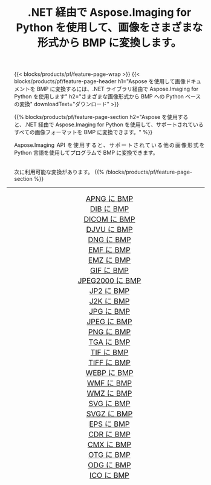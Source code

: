 ﻿---
title: .NET 経由で Aspose.Imaging for Python を使用して、画像をさまざまな形式から BMP に変換します。 
weight: 3920
url: /ja/python-net/conversion/to/bmp 
lang: ja
langdirlevel: 2
locales: zh-hans,ja,it,ru,de,es,fr,nl,id,lt,pl,pt,vi,tr,ko,zh-hant,ar,hi,th,sv,cs,uk,he
description: .NET ライブラリ経由で Aspose.Imaging for Python を使用して、さまざまな形式から BMP に変換できます。
---

{{< blocks/products/pf/feature-page-wrap >}}
{{< blocks/products/pf/feature-page-header h1="Aspose を使用して画像ドキュメントを BMP に変換するには、.NET ライブラリ経由で Aspose.Imaging for Python を使用します" h2="さまざまな画像形式から BMP への Python ベースの変換" downloadText="ダウンロード" >}}


{{% blocks/products/pf/feature-page-section  h2="Aspose を使用すると、.NET 経由で Aspose.Imaging for Python を使用して、サポートされているすべての画像フォーマットを BMP に変換できます。" %}}
<p align=justify>Aspose.Imaging API を使用すると、サポートされている他の画像形式を Python 言語を使用してプログラムで BMP に変換できます。</p>
<br/>
次に利用可能な変換があります。
{{% /blocks/products/pf/feature-page-section %}}
<div class="container-fluid productfamilypage bg-gray">
    <div class="convertypes bg-gray agp-content section">
        <div class="container">
		<hr style="margin-left:-20px;"/>
		<div class="row other-converters" style="gap: 10px;font-size: 19px;text-align:center;">
		    <div class='col-md-2 other-converter remove-lp remove-rp'><a href="/imaging/ja/python-net/conversion/apng-to-bmp" style="padding:15px;">APNG に BMP</a></div>
<div class='col-md-2 other-converter remove-lp remove-rp'><a href="/imaging/ja/python-net/conversion/dib-to-bmp" style="padding:15px;">DIB に BMP</a></div>
<div class='col-md-2 other-converter remove-lp remove-rp'><a href="/imaging/ja/python-net/conversion/dicom-to-bmp" style="padding:15px;">DICOM に BMP</a></div>
<div class='col-md-2 other-converter remove-lp remove-rp'><a href="/imaging/ja/python-net/conversion/djvu-to-bmp" style="padding:15px;">DJVU に BMP</a></div>
<div class='col-md-2 other-converter remove-lp remove-rp'><a href="/imaging/ja/python-net/conversion/dng-to-bmp" style="padding:15px;">DNG に BMP</a></div>
<div class='col-md-2 other-converter remove-lp remove-rp'><a href="/imaging/ja/python-net/conversion/emf-to-bmp" style="padding:15px;">EMF に BMP</a></div>
<div class='col-md-2 other-converter remove-lp remove-rp'><a href="/imaging/ja/python-net/conversion/emz-to-bmp" style="padding:15px;">EMZ に BMP</a></div>
<div class='col-md-2 other-converter remove-lp remove-rp'><a href="/imaging/ja/python-net/conversion/gif-to-bmp" style="padding:15px;">GIF に BMP</a></div>
<div class='col-md-2 other-converter remove-lp remove-rp'><a href="/imaging/ja/python-net/conversion/jpeg2000-to-bmp" style="padding:15px;">JPEG2000 に BMP</a></div>
<div class='col-md-2 other-converter remove-lp remove-rp'><a href="/imaging/ja/python-net/conversion/jp2-to-bmp" style="padding:15px;">JP2 に BMP</a></div>
<div class='col-md-2 other-converter remove-lp remove-rp'><a href="/imaging/ja/python-net/conversion/j2k-to-bmp" style="padding:15px;">J2K に BMP</a></div>
<div class='col-md-2 other-converter remove-lp remove-rp'><a href="/imaging/ja/python-net/conversion/jpg-to-bmp" style="padding:15px;">JPG に BMP</a></div>
<div class='col-md-2 other-converter remove-lp remove-rp'><a href="/imaging/ja/python-net/conversion/jpeg-to-bmp" style="padding:15px;">JPEG に BMP</a></div>
<div class='col-md-2 other-converter remove-lp remove-rp'><a href="/imaging/ja/python-net/conversion/png-to-bmp" style="padding:15px;">PNG に BMP</a></div>
<div class='col-md-2 other-converter remove-lp remove-rp'><a href="/imaging/ja/python-net/conversion/tga-to-bmp" style="padding:15px;">TGA に BMP</a></div>
<div class='col-md-2 other-converter remove-lp remove-rp'><a href="/imaging/ja/python-net/conversion/tif-to-bmp" style="padding:15px;">TIF に BMP</a></div>
<div class='col-md-2 other-converter remove-lp remove-rp'><a href="/imaging/ja/python-net/conversion/tiff-to-bmp" style="padding:15px;">TIFF に BMP</a></div>
<div class='col-md-2 other-converter remove-lp remove-rp'><a href="/imaging/ja/python-net/conversion/webp-to-bmp" style="padding:15px;">WEBP に BMP</a></div>
<div class='col-md-2 other-converter remove-lp remove-rp'><a href="/imaging/ja/python-net/conversion/wmf-to-bmp" style="padding:15px;">WMF に BMP</a></div>
<div class='col-md-2 other-converter remove-lp remove-rp'><a href="/imaging/ja/python-net/conversion/wmz-to-bmp" style="padding:15px;">WMZ に BMP</a></div>
<div class='col-md-2 other-converter remove-lp remove-rp'><a href="/imaging/ja/python-net/conversion/svg-to-bmp" style="padding:15px;">SVG に BMP</a></div>
<div class='col-md-2 other-converter remove-lp remove-rp'><a href="/imaging/ja/python-net/conversion/svgz-to-bmp" style="padding:15px;">SVGZ に BMP</a></div>
<div class='col-md-2 other-converter remove-lp remove-rp'><a href="/imaging/ja/python-net/conversion/eps-to-bmp" style="padding:15px;">EPS に BMP</a></div>
<div class='col-md-2 other-converter remove-lp remove-rp'><a href="/imaging/ja/python-net/conversion/cdr-to-bmp" style="padding:15px;">CDR に BMP</a></div>
<div class='col-md-2 other-converter remove-lp remove-rp'><a href="/imaging/ja/python-net/conversion/cmx-to-bmp" style="padding:15px;">CMX に BMP</a></div>
<div class='col-md-2 other-converter remove-lp remove-rp'><a href="/imaging/ja/python-net/conversion/otg-to-bmp" style="padding:15px;">OTG に BMP</a></div>
<div class='col-md-2 other-converter remove-lp remove-rp'><a href="/imaging/ja/python-net/conversion/odg-to-bmp" style="padding:15px;">ODG に BMP</a></div>
<div class='col-md-2 other-converter remove-lp remove-rp'><a href="/imaging/ja/python-net/conversion/ico-to-bmp" style="padding:15px;">ICO に BMP</a></div>
                </div>
        </div>
    </div>
</div>
<br/>

